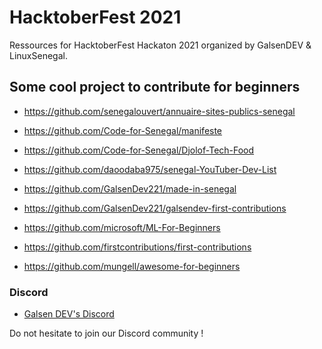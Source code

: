 # HacktoberFest 2021

Ressources for HacktoberFest Hackaton 2021 organized by GalsenDEV & LinuxSenegal.

## Some cool project to contribute for beginners

- https://github.com/senegalouvert/annuaire-sites-publics-senegal
- https://github.com/Code-for-Senegal/manifeste
- https://github.com/Code-for-Senegal/Djolof-Tech-Food

- https://github.com/daoodaba975/senegal-YouTuber-Dev-List

- https://github.com/GalsenDev221/made-in-senegal
- https://github.com/GalsenDev221/galsendev-first-contributions

- https://github.com/microsoft/ML-For-Beginners
- https://github.com/firstcontributions/first-contributions
- https://github.com/mungell/awesome-for-beginners

### Discord

- [Galsen DEV's Discord](https://discord.gg/CKZcKqf)

Do not hesitate to join our Discord community !
